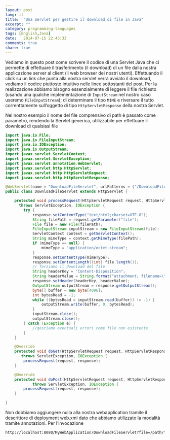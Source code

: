 ```yaml
---
layout: post
lang: it
title:  "Una Servlet per gestire il download di file in Java"
excerpt: ""
category: programming-languages
tags: [English,Java]
date:   2014-07-15 22:45:33
comments: true
share: true
---
```


Vediamo in questo post come scrivere il codice di una Servlet Java che ci permette di effettuare il trasferimento (il download) di un file dalla nostra applicazione server al client (il web browser dei nostri utenti).
Effettuando il click su un link che punta alla nostra servlet verrà avviato il download, vediamo il codice piuttosto intuitivo nelle linee sottostanti del post.
Per la realizzazione abbiamo bisogno essenzialmente di leggere il file richiesto (usando una qualche implementazione di `InputStream` nel nostro caso useremo `FileInputStream`); di determinare il tipo `MIME` e riversare il tutto correnttamente sull’oggetto di tipo `HttpServletResponse` della nostra Servlet.


Nel nostro esempio il nome del file comprensivo di path è passato come parametro, rendendo la Servlet generica, utilizzabile per effettuare il download di qualsiasi file

```java
import java.io.File;
import java.io.FileInputStream;
import java.io.IOException;
import java.io.OutputStream;
import javax.servlet.ServletContext;
import javax.servlet.ServletException;
import javax.servlet.annotation.WebServlet;
import javax.servlet.http.HttpServlet;
import javax.servlet.http.HttpServletRequest;
import javax.servlet.http.HttpServletResponse;

@WebServlet(name = "DownloadFileServlet", urlPatterns = {"/DownloadFileServlet"})
public class DownloadFileServlet extends HttpServlet {

    protected void processRequest(HttpServletRequest request, HttpServletResponse response) 
      throws ServletException, IOException {
        try {
            response.setContentType("text/html;charset=UTF-8");
            String filePath = request.getParameter("file");
            File file = new File(filePath);
            FileInputStream inputStream = new FileInputStream(file);
            ServletContext context = getServletContext();
            String mimeType = context.getMimeType(filePath);
            if (mimeType == null) {
                mimeType = "application/octet-stream";
            }
            response.setContentType(mimeType);
            response.setContentLength((int) file.length());
            // forziamo il download del file
            String headerKey = "Content-Disposition";
            String headerValue = String.format("attachment; filename=\"%s\"", file.getName());
            response.setHeader(headerKey, headerValue);
            OutputStream outputStream = response.getOutputStream();
            byte[] buffer = new byte[4096];
            int bytesRead = -1;
            while ((bytesRead = inputStream.read(buffer)) != -1) {
                outputStream.write(buffer, 0, bytesRead);
            }
            inputStream.close();
            outputStream.close();
        } catch (Exception e) {
            //gestiamo eventuali errori come file non esistente
        }
    }

    @Override
    protected void doGet(HttpServletRequest request, HttpServletResponse response)
       throws ServletException, IOException {
        processRequest(request, response);
    }

    @Override
    protected void doPost(HttpServletRequest request, HttpServletResponse response)
            throws ServletException, IOException {
        processRequest(request, response);
    }

}
```

Non dobbiamo aggiungere nulla alla nostra webapplication tramite il descrittore di deployment web.xml dato che abbiamo utilizzato la modalità tramite annotazioni. Per l’invocazione 
```bash 
http://localhost:8080/MyWebApplication/DownloadFileServlet?file=/path/file.ext
```
